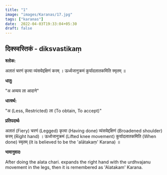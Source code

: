 ```yaml
---
title: "1"
image: "images/Karanas/17.jpg"
tags: ["karanas"]
date:  2022-04-03T19:33:04+05:30
draft: false
---
```


## दिक्स्वस्तिकं - diksvastikaṃ

**श्लोक:**


अलातं चरणं कृत्वा व्यंसयेद्दक्षिणं करम् । ऊर्ध्वजानुक्रमं कुर्यादलातकमिति स्मृतम् ॥


**धातुः**



"अ अव्यय​
ला आदाने"

**धात्वर्थ:**


"अ (Less, Restricted)
ला (To obtain, To accept)"


**प्रतिपदार्थः**


अलातं (Fiery) चरणं (Legged) कृत्वा (Having done) व्यंसयेद्दक्षिणं (Broadened shoulder) करम् (Right hand) । ऊर्ध्वजानुक्रमं (Lifted knee movement) कुर्यादलातकमिति (When done) स्मृतम् (It is believed to be the 'alātakaṃ' Karana) ॥


**भावानुवादः**


After doing the alata chari. expands the right hand with the urdhvajanu movement in the legs, then it is remembered as 'Alatakam' Karana. 
